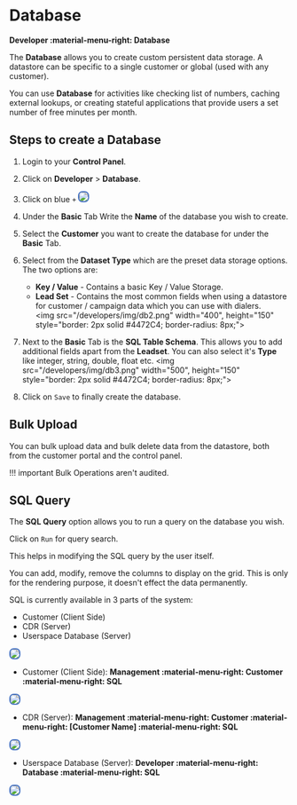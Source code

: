 # Database

**Developer :material-menu-right: Database**

The **Database** allows you to create custom persistent data storage. A datastore can be specific to a single customer or global (used with any customer).

You can use **Database** for activities like checking list of numbers, caching external lookups, or creating stateful applications that provide users a set number of free minutes per month.

## Steps to create a Database

1. Login to your **Control Panel**.
2. Click on **Developer** > **Database**.
3. Click on blue `+`
   <img src="/developers/img/db1.png" style="border: 2px solid #4472C4; border-radius: 8px;">

4. Under the **Basic** Tab Write the **Name** of the database you wish to create.
5. Select the **Customer** you want to create the database for under the **Basic** Tab.
6. Select from the **Dataset Type** which are the preset data storage options. The two options are:

      + **Key / Value** - Contains a basic Key / Value Storage.
      + **Lead Set** - Contains the most common fields when using a datastore for customer / campaign data which you can use with dialers.<br><img src="/developers/img/db2.png" width="400", height="150" style="border: 2px solid #4472C4; border-radius: 8px;"></br>

7. Next to the **Basic** Tab is the **SQL Table Schema**. This allows you to add additional fields apart from the **Leadset**. You can also select it's **Type** like integer, string, double, float etc.
<img src="/developers/img/db3.png" width="500", height="150" style="border: 2px solid #4472C4; border-radius: 8px;">

8. Click on `Save` to finally create the database.

## Bulk Upload

You can bulk upload data and bulk delete data from the datastore, both from the customer portal and the control panel.

!!! important
	Bulk Operations aren't audited.

## SQL Query

The **SQL Query** option allows you to run a query on the database you wish.

Click on `Run` for query search.

This helps in modifying the SQL query by the user itself.

You can add, modify, remove the columns to display on the grid. This is only for the rendering purpose, it doesn't effect the data permanently.

SQL is currently available in 3 parts of the system:

+ Customer (Client Side)
+ CDR (Server)
+ Userspace Database (Server)

<img src="/developers/img/db4.png" style="border: 2px solid #4472C4; border-radius: 8px;">

+ Customer (Client Side): **Management :material-menu-right: Customer :material-menu-right: SQL**

<img src= "/developers/img/client3.png" style="border: 2px solid #4472C4; border-radius: 8px;">

+ CDR (Server): **Management :material-menu-right: Customer :material-menu-right: [Customer Name] :material-menu-right: SQL**

<img src= "/developers/img/cdr3.png" style="border: 2px solid #4472C4; border-radius: 8px;">

+ Userspace Database (Server): **Developer :material-menu-right: Database :material-menu-right: SQL**

<img src= "/developers/img/server.png" style="border: 2px solid #4472C4; border-radius: 8px;">
